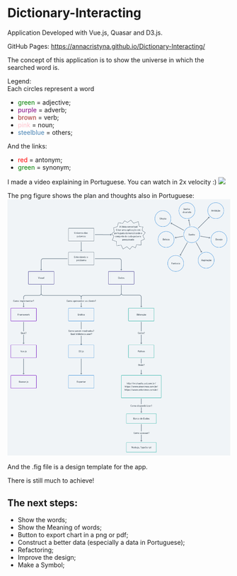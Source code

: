 # Dictionary-Interacting
Application Developed with Vue.js, Quasar and D3.js.

GitHub Pages: https://annacristyna.github.io/Dictionary-Interacting/

The concept of this application is to show the universe in which the searched word is.

Legend:  
Each circles represent a word
- <span style="color:green">green</span> = adjective;
- <span style="color:purple">purple</span> = adverb;
- <span style="color:brown">brown</span> = verb;
- <span style="color:pink">pink</span> = noun;
- <span style="color:steelblue">steelblue</span> = others;

And the links:
- <span style="color:red">red</span>  = antonym;
- <span style="color:green">green</span>  = synonym;

I made a video explaining in Portuguese. You can watch in 2x velocity :)
[![](http://img.youtube.com/vi/7L5Z8uhMfNo/0.jpg)](http://www.youtube.com/watch?v=7L5Z8uhMfNo "Explaining the app")

The png figure shows the plan and thoughts also in Portuguese:
![](/Fluxo-pensamento.png)


And the .fig file is a design template for the app.

There is still much to achieve!

The next steps:
-

- Show the words;
- Show the Meaning of words;
- Button to export chart in a png or pdf;
- Construct a better data (especially a data in Portuguese);
- Refactoring;
- Improve the design;
- Make a Symbol;
